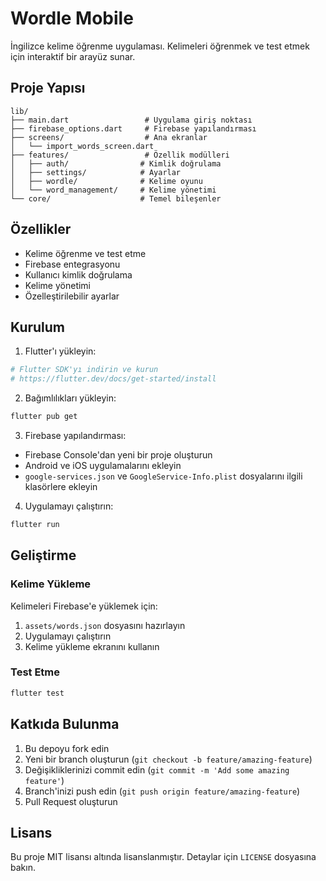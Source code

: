 # Wordle Mobile

İngilizce kelime öğrenme uygulaması. Kelimeleri öğrenmek ve test etmek için interaktif bir arayüz sunar.

## Proje Yapısı

```
lib/
├── main.dart                 # Uygulama giriş noktası
├── firebase_options.dart     # Firebase yapılandırması
├── screens/                  # Ana ekranlar
│   └── import_words_screen.dart
├── features/                 # Özellik modülleri
│   ├── auth/                # Kimlik doğrulama
│   ├── settings/            # Ayarlar
│   ├── wordle/              # Kelime oyunu
│   └── word_management/     # Kelime yönetimi
└── core/                    # Temel bileşenler
```

## Özellikler

- Kelime öğrenme ve test etme
- Firebase entegrasyonu
- Kullanıcı kimlik doğrulama
- Kelime yönetimi
- Özelleştirilebilir ayarlar

## Kurulum

1. Flutter'ı yükleyin:
```bash
# Flutter SDK'yı indirin ve kurun
# https://flutter.dev/docs/get-started/install
```

2. Bağımlılıkları yükleyin:
```bash
flutter pub get
```

3. Firebase yapılandırması:
- Firebase Console'dan yeni bir proje oluşturun
- Android ve iOS uygulamalarını ekleyin
- `google-services.json` ve `GoogleService-Info.plist` dosyalarını ilgili klasörlere ekleyin

4. Uygulamayı çalıştırın:
```bash
flutter run
```

## Geliştirme

### Kelime Yükleme
Kelimeleri Firebase'e yüklemek için:
1. `assets/words.json` dosyasını hazırlayın
2. Uygulamayı çalıştırın
3. Kelime yükleme ekranını kullanın

### Test Etme
```bash
flutter test
```

## Katkıda Bulunma

1. Bu depoyu fork edin
2. Yeni bir branch oluşturun (`git checkout -b feature/amazing-feature`)
3. Değişikliklerinizi commit edin (`git commit -m 'Add some amazing feature'`)
4. Branch'inizi push edin (`git push origin feature/amazing-feature`)
5. Pull Request oluşturun

## Lisans

Bu proje MIT lisansı altında lisanslanmıştır. Detaylar için `LICENSE` dosyasına bakın.